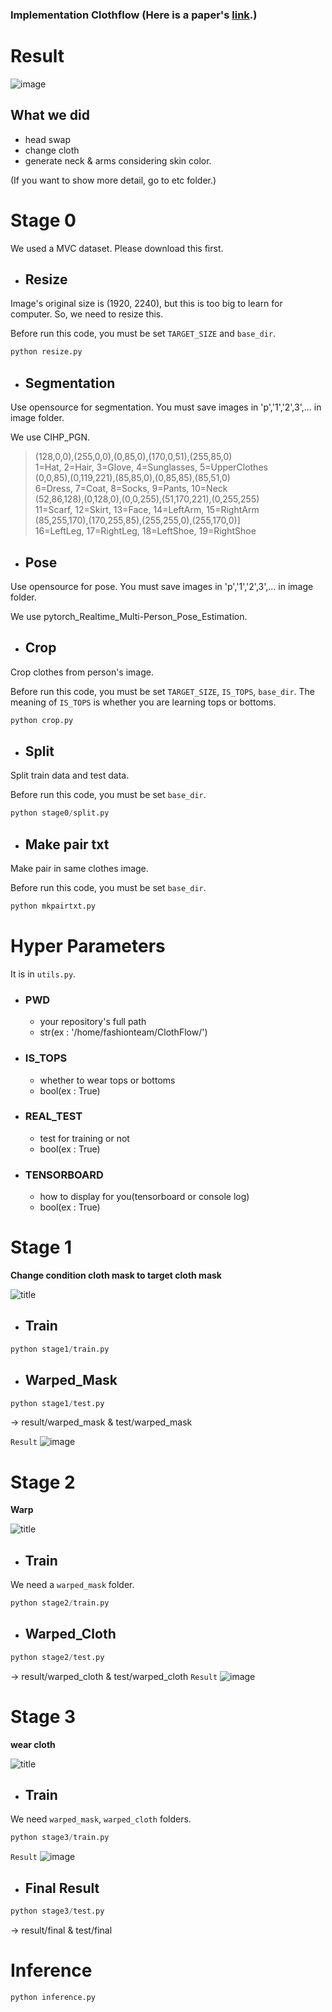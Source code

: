### Implementation Clothflow (Here is a paper's [link](http://openaccess.thecvf.com/content_ICCV_2019/papers/Han_ClothFlow_A_Flow-Based_Model_for_Clothed_Person_Generation_ICCV_2019_paper.pdf).)

# Result
![image](etc/final.png)

## What we did
* head swap
* change cloth
* generate neck & arms considering skin color.

(If you want to show more detail, go to etc folder.)
# Stage 0
We used a MVC dataset. Please download this first.
* ## Resize
Image's original size is (1920, 2240), but this is too big to learn for computer. So, we need to resize this.

Before run this code, you must be set `TARGET_SIZE` and `base_dir`.

```python
python resize.py
```

* ## Segmentation
Use opensource for segmentation. You must save images in 'p','1','2',3',... in image folder. 

We use CIHP_PGN.
> (128,0,0),(255,0,0),(0,85,0),(170,0,51),(255,85,0)  
> 1=Hat, 2=Hair, 3=Glove, 4=Sunglasses, 5=UpperClothes  
> (0,0,85),(0,119,221),(85,85,0),(0,85,85),(85,51,0)  
> 6=Dress, 7=Coat, 8=Socks, 9=Pants, 10=Neck  
> (52,86,128),(0,128,0),(0,0,255),(51,170,221),(0,255,255)  
> 11=Scarf, 12=Skirt, 13=Face, 14=LeftArm, 15=RightArm  
> (85,255,170),(170,255,85),(255,255,0),(255,170,0)]  
> 16=LeftLeg, 17=RightLeg, 18=LeftShoe, 19=RightShoe  

* ## Pose
Use opensource for pose. You must save images in 'p','1','2',3',... in image folder. 

We use pytorch_Realtime_Multi-Person_Pose_Estimation.

* ## Crop
Crop clothes from person's image.

Before run this code, you must be set `TARGET_SIZE`, `IS_TOPS`, `base_dir`. The meaning of `IS_TOPS` is whether you are learning tops or bottoms.
```python
python crop.py
```
* ## Split
Split train data and test data.

Before run this code, you must be set `base_dir`.

```python
python stage0/split.py
```

* ## Make pair txt
Make pair in same clothes image.

Before run this code, you must be set `base_dir`.
```python
python mkpairtxt.py
```

# Hyper Parameters
It is in `utils.py`.
* ### PWD
    * your repository's full path
    * str(ex : '/home/fashionteam/ClothFlow/')
* ### IS_TOPS
    * whether to wear tops or bottoms
    * bool(ex : True)
* ### REAL_TEST
    * test for training or not 
    * bool(ex : True)
* ### TENSORBOARD
    * how to display for you(tensorboard or console log)
    * bool(ex : True)

# Stage 1
**Change condition cloth mask to target cloth mask**

![title](etc/stage1.png)

* ## Train
```python
python stage1/train.py
```
* ## Warped_Mask
```python
python stage1/test.py
```
-> result/warped_mask & test/warped_mask

`Result`
![image](etc/stage1_result.png)
# Stage 2
**Warp**

![title](etc/stage2.png)
* ## Train
We need a `warped_mask` folder.
```python
python stage2/train.py
```
* ## Warped_Cloth
```python
python stage2/test.py
```
-> result/warped_cloth & test/warped_cloth
`Result`
![image](etc/stage2_result.png)
# Stage 3
**wear cloth**

![title](etc/stage3.png)

* ## Train
We need `warped_mask`, `warped_cloth` folders.
```python
python stage3/train.py
```
`Result`
![image](etc/stage3_result.png)
* ## Final Result
```python 
python stage3/test.py
```
-> result/final & test/final

# Inference
```python
python inference.py
```